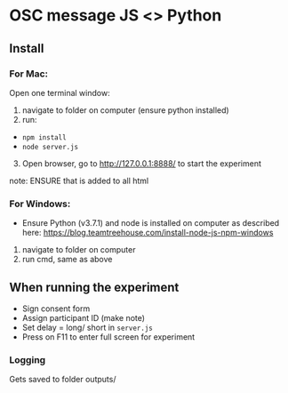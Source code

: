# OSC message JS <> Python

## Install 
### For Mac:
Open one terminal window:
1. navigate to folder on computer (ensure python installed)
2. run: 
- `npm install`
- `node server.js` 
3. Open browser, go to http://127.0.0.1:8888/ to start the experiment

note: ENSURE that <script src="/js/osc.min.js"></script> is added to all html

### For Windows:
* Ensure Python (v3.7.1) and node is installed on computer as described here: https://blog.teamtreehouse.com/install-node-js-npm-windows
1. navigate to folder on computer
2. run cmd, same as above

## When running the experiment
- Sign consent form
- Assign participant ID (make note)
- Set delay = long/ short in `server.js`
- Press on F11 to enter full screen for experiment

 
### Logging
Gets saved to folder outputs/



 


